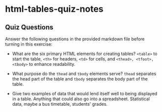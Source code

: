 # html-tables-quiz-notes

## Quiz Questions

Answer the following questions in the provided markdown file before turning in this exercise:

- What are the six primary HTML elements for creating tables?
  `<table>` to start the table, `<th>` for headers, `<td>` for cells, and `<thead>, <tfoot>, <tbody>` to enhance readability.

- What purpose do the `thead` and `tbody` elements serve?
  `thead` separates the head part of the table and `tbody` separates the body part of the table.

- Give two examples of data that would lend itself well to being displayed in a table.
  Anything that could also go into a spreadsheet. Statistical data, maybe a bus timetable, students' grades.
